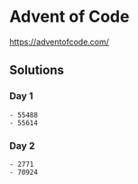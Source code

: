 # Advent of Code
https://adventofcode.com/

## Solutions

### Day 1
    - 55488
    - 55614
### Day 2
    - 2771
    - 70924